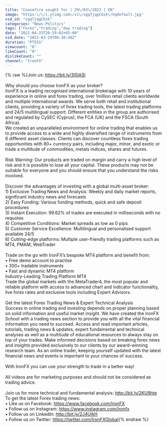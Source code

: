 ```yaml
---
title: "Ceasefire sought for | 29\/03\/2022 | EN"
image: "https:\/\/i.ytimg.com\/vi\/vgq7jqgC6zk\/hqdefault.jpg"
vid_id: "vgq7jqgC6zk"
categories: "News-Politics"
tags: ["Forex","trading","day trading"]
date: "2022-04-23T20:59:02+03:00"
vid_date: "2022-03-29T06:30:48Z"
duration: "PT55S"
viewcount: "6"
likeCount: "0"
dislikeCount: ""
channel: "IronFX"
---
```

{% raw %}Join us: <a rel="nofollow" target="blank" href="https://bit.ly/3l5IASl">https://bit.ly/3l5IASl</a><br /><br />Why should you choose IronFX as your broker?<br />IronFX is a leading recognised international brokerage with 10 years of experience in online and forex trading, over 1million retail clients worldwide and multiple international awards. We serve both retail and institutional clients, providing a variety of forex trading tools, the latest trading platforms and 24/5 multilingual support. Different entities in the group are authorised and regulated by CySEC (Cyprus), the FCA (UK) and the FSCA (South Africa).<br />We created an unparalleled environment for online trading that enables us to provide access to a wide and highly diversified range of instruments from 6 different asset classes. Clients can discover countless forex trading opportunities with 80+ currency pairs, including major, minor, and exotic or trade a multitude of commodities, metals indices, shares and futures.<br /><br />Risk Warning: Our products are traded on margin and carry a high level of risk and it is possible to lose all your capital. These products may not be suitable for everyone and you should ensure that you understand the risks involved.<br /><br />Discover the advantages of investing with a global multi-asset broker:<br />1) Exclusive Trading News and Analysis: Weekly and daily market reports, significant industry news and forecasts<br />2) Easy Funding: Various funding methods, quick and safe deposit procedures <br />3) Instant Execution: 99.62% of trades are executed in milliseconds with no requotes<br />4) Competitive Conditions: Market spreads as low as 0 pips<br />5) Customer Service Excellence: Multilingual and personalised support available 24/5<br />6) Cutting-edge platforms: Multiple user-friendly trading platforms such as MT4, PMAM, WebTrader<br /><br />Trade on the go with IronFX’s bespoke MT4 platform and benefit from:<br />• Free demo account to practise<br />• 300+ tradable instruments<br />• Fast and dynamic MT4 platform<br />Industry-Leading Trading Platform MT4<br />Trade the global markets with the MetaTrader4, the most popular and reliable platform with access to advanced chart and indicator functionality, live forex rates and exclusive tools including Expert Advisors.<br /><br />Get the latest Forex Trading News &amp; Expert Technical Analysis<br />Success in online trading and investing depends on proper planning based on solid information and useful market insight. We have created the IronFX School with a trading news section to provide you with all the vital financial information you need to succeed. Access and read important articles, tutorials, trading news &amp; updates, expert fundamental and technical analyses as well as a multitude of educational resources to always stay on top of your trades. Make informed decisions based on breaking forex news and insights provided exclusively to our clients by our award-winning research team. As an online trader, keeping yourself updated with the latest financial news and events is important to your chances of success.<br /><br />With IronFX you can use your strength to trade in a better way!<br /><br />All videos are for marketing purposes and should not be considered as trading advice.<br /><br />Join us for more technical and fundamental analysis: <a rel="nofollow" target="blank" href="http://bit.ly/2KU9hte">http://bit.ly/2KU9hte</a> <br />To get the latest Forex trading news:<br /> • Like us on Facebook: <a rel="nofollow" target="blank" href="https://www.facebook.com/IronFX">https://www.facebook.com/IronFX</a><br /> • Follow us on Instagram: <a rel="nofollow" target="blank" href="https://www.instagram.com/ironfx">https://www.instagram.com/ironfx</a> <br />• Follow us on LinkedIn: <a rel="nofollow" target="blank" href="http://bit.ly/2J4UIkH">http://bit.ly/2J4UIkH</a> <br />• Follow us on Twitter: <a rel="nofollow" target="blank" href="https://twitter.com/IronFXGlobal">https://twitter.com/IronFXGlobal</a>{% endraw %}
